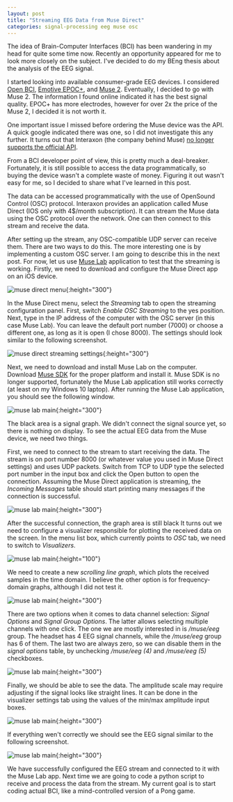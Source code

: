 ```yaml
---
layout: post
title: "Streaming EEG Data from Muse Direct"
categories: signal-processing eeg muse osc
---
```


The idea of Brain-Computer Interfaces (BCI) has been wandering in my head for quite some time now.
Recently an opportunity appeared for me to look more closely on the subject.
I've decided to do my BEng thesis about the analysis of the EEG signal.

I started looking into available consumer-grade EEG devices.
I considered [Open BCI][1], [Emotive EPOC+][2], and [Muse 2][3].
Eventually, I decided to go with Muse 2.
The information I found online indicated it has the best signal quality.
EPOC+ has more electrodes, however for over 2x the price of the Muse 2, I decided it is not worth it. 

One important issue I missed before ordering the Muse device was the API.
A quick google indicated there was one, so I did not investigate this any further.
It turns out that Interaxon (the company behind Muse) [no longer supports the official API][4].

From a BCI developer point of view, this is pretty much a deal-breaker.
Fortunately, it is still possible to access the data programmatically, so buying the device wasn't a complete waste of money.
Figuring it out wasn't easy for me, so I decided to share what I've learned in this post.

The data can be accessed programmatically with the use of OpenSound Control (OSC) protocol.
Interaxon provides an application called Muse Direct (IOS only with 4$/month subscription).
It can stream the Muse data using the OSC protocol over the network.
One can then connect to this stream and receive the data.

After setting up the stream, any OSC-compatible UDP server can receive them.
There are two ways to do this.
The more interesting one is by implementing a custom OSC server.
I am going to describe this in the next post.
For now, let us use [Muse Lab][5] application to test that the streaming is working.
Firstly, we need to download and configure the Muse Direct app on an iOS device.

![muse direct menu](/assets/images/Muse2-OSC/muse-direct-menu.png){:height="300"}
<!--img src="../assets/images/Muse2-OSC/muse-direct-menu.png" height="300"/-->

In the Muse Direct menu, select the *Streaming* tab to open the streaming configuration panel.
First, switch *Enable OSC Streaming* to the yes position.
Next, type in the IP address of the computer with the OSC server (in this case Muse Lab).
You can leave the default port number (7000) or choose a different one, as long as it is open (I chose 8000).
The settings should look similar to the following screenshot.

![muse direct streaming settings](/assets/images/Muse2-OSC/muse-direct-streaming-settings.png){:height="300"}
<!--img src="../assets/images/Muse2-OSC/muse-direct-streaming-settings.png" height="300"/-->

Next, we need to download and install Muse Lab on the computer.
Download [Muse SDK][5] for the proper platform and install it.
Muse SDK is no longer supported, fortunately the Muse Lab application still works correctly (at least on my Windows 10 laptop).
After running the Muse Lab application, you should see the following window.

![muse lab main](/assets/images/Muse2-OSC/muse-lab-main.png){:height="300"}
<!--img src="../assets/images/Muse2-OSC/muse-lab-main.png" height="300"/-->

The black area is a signal graph. We didn't connect the signal source yet, so there is nothing on display.
To see the actual EEG data from the Muse device, we need two things.

First, we need to connect to the stream to start receiving the data.
The stream is on port number 8000 (or whatever value you used in Muse Direct settings) and uses UDP packets.
Switch from TCP to UDP type the selected port number in the input box and click the Open button to open the connection.
Assuming the Muse Direct application is streaming, the *Incoming Messages* table should start printing many messages if the connection is successful.

![muse lab main](/assets/images/Muse2-OSC/muse-lab-incoming-msgs.png){:height="300"}
<!--img src="../assets/images/Muse2-OSC/muse-lab-incoming-msgs.png" height="300"/-->

After the successful connection, the graph area is still black
It turns out we need to configure a visualizer responsible for plotting the received data on the screen.
In the menu list box, which currently points to *OSC* tab, we need to switch to *Visualizers*.

![muse lab main](/assets/images/Muse2-OSC/muse-lab-new-visualizer.png){:height="100"}
<!--img src="../assets/images/Muse2-OSC/muse-lab-new-visualizer.png" height="100"/-->

We need to create a new *scrolling line graph*, which plots the received samples in the time domain.
I believe the other option is for frequency-domain graphs, although I did not test it.

![muse lab main](/assets/images/Muse2-OSC/muse-lab-new-scrolling-graph.png){:height="300"}
<!--img src="../assets/images/Muse2-OSC/muse-lab-new-scrolling-graph.png" height="300"/-->

There are two options when it comes to data channel selection: *Signal Options* and *Signal Group Options*.
The latter allows selecting multiple channels with one click. The one we are mostly interested in is */muse/eeg* group.
The headset has 4 EEG signal channels, while the */muse/eeg* group has 6 of them. The last two are always zero, so we can disable them
in the *signal options* table, by unchecking */muse/eeg (4)* and */muse/eeg (5)* checkboxes.

![muse lab main](/assets/images/Muse2-OSC/muse-lab-visualizer-signal-selection.png){:height="300"}
<!--img src="../assets/images/Muse2-OSC/muse-lab-visualizer-signal-selection.png" height="300"/-->

Finally, we should be able to see the data.
The amplitude scale may require adjusting if the signal looks like straight lines.
It can be done in the visualizer settings tab using the values of the min/max amplitude input boxes.

![muse lab main](/assets/images/Muse2-OSC/muse-lab-visualizer-settings.png){:height="300"}
<!--img src="../assets/images/Muse2-OSC/muse-lab-visualizer-settings.png" height="300"/-->

If everything wen't correctly we should see the EEG signal similar to the following screenshot.

![muse lab main](/assets/images/Muse2-OSC/muse-lab-eeg-time-graph.png){:height="300"}
<!--img src="../assets/images/Muse2-OSC/muse-lab-eeg-time-graph.png" height="300"/-->

We have successfully configured the EEG stream and connected to it with the Muse Lab app.
Next time we are going to code a python script to receive and process the data from the stream.
My current goal is to start coding actual BCI, like a mind-controlled version of a Pong game.

[1]: https://openbci.com/
[2]: https://www.emotiv.com/product/emotiv-epoc-14-channel-mobile-eeg/
[3]: https://choosemuse.com/muse-2/
[4]: https://choosemuse.com/development/
[5]: https://sites.google.com/a/interaxon.ca/muse-developer-site/download